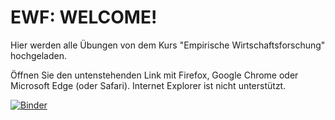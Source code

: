 # EWF: WELCOME! 

Hier werden alle Übungen von dem Kurs "Empirische Wirtschaftsforschung" hochgeladen. 

Öffnen Sie den untenstehenden Link mit Firefox, Google Chrome oder Microsoft Edge (oder Safari). Internet Explorer ist nicht unterstützt.

[![Binder](https://mybinder.org/badge_logo.svg)](https://mybinder.org/v2/gh/AStrittmatter/EWF/master)
